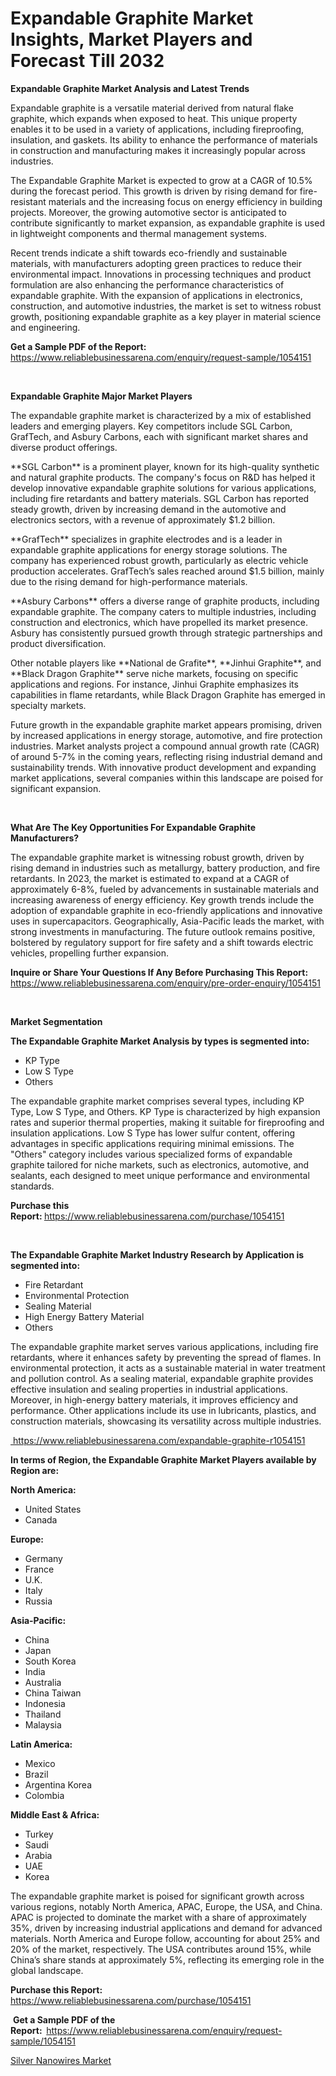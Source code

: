 <p><h1>Expandable Graphite Market Insights, Market Players and Forecast Till 2032</h1></p><p><strong>Expandable Graphite Market Analysis and Latest Trends</strong></p>
<p><p>Expandable graphite is a versatile material derived from natural flake graphite, which expands when exposed to heat. This unique property enables it to be used in a variety of applications, including fireproofing, insulation, and gaskets. Its ability to enhance the performance of materials in construction and manufacturing makes it increasingly popular across industries.</p><p>The Expandable Graphite Market is expected to grow at a CAGR of 10.5% during the forecast period. This growth is driven by rising demand for fire-resistant materials and the increasing focus on energy efficiency in building projects. Moreover, the growing automotive sector is anticipated to contribute significantly to market expansion, as expandable graphite is used in lightweight components and thermal management systems.</p><p>Recent trends indicate a shift towards eco-friendly and sustainable materials, with manufacturers adopting green practices to reduce their environmental impact. Innovations in processing techniques and product formulation are also enhancing the performance characteristics of expandable graphite. With the expansion of applications in electronics, construction, and automotive industries, the market is set to witness robust growth, positioning expandable graphite as a key player in material science and engineering.</p></p>
<p><strong>Get a Sample PDF of the Report:&nbsp;</strong> <a href="https://www.reliablebusinessarena.com/enquiry/request-sample/1054151?utm_campaign=2112&utm_medium=2&utm_source=Github&utm_content=ia&utm_term=31012025&utm_id=expandable-graphite">https://www.reliablebusinessarena.com/enquiry/request-sample/1054151</a></p>
<p>&nbsp;</p>
<p><strong>Expandable Graphite Major Market Players</strong></p>
<p><p>The expandable graphite market is characterized by a mix of established leaders and emerging players. Key competitors include SGL Carbon, GrafTech, and Asbury Carbons, each with significant market shares and diverse product offerings.</p><p>**SGL Carbon** is a prominent player, known for its high-quality synthetic and natural graphite products. The company's focus on R&D has helped it develop innovative expandable graphite solutions for various applications, including fire retardants and battery materials. SGL Carbon has reported steady growth, driven by increasing demand in the automotive and electronics sectors, with a revenue of approximately $1.2 billion.</p><p>**GrafTech** specializes in graphite electrodes and is a leader in expandable graphite applications for energy storage solutions. The company has experienced robust growth, particularly as electric vehicle production accelerates. GrafTech’s sales reached around $1.5 billion, mainly due to the rising demand for high-performance materials.</p><p>**Asbury Carbons** offers a diverse range of graphite products, including expandable graphite. The company caters to multiple industries, including construction and electronics, which have propelled its market presence. Asbury has consistently pursued growth through strategic partnerships and product diversification.</p><p>Other notable players like **National de Grafite**, **Jinhui Graphite**, and **Black Dragon Graphite** serve niche markets, focusing on specific applications and regions. For instance, Jinhui Graphite emphasizes its capabilities in flame retardants, while Black Dragon Graphite has emerged in specialty markets.</p><p>Future growth in the expandable graphite market appears promising, driven by increased applications in energy storage, automotive, and fire protection industries. Market analysts project a compound annual growth rate (CAGR) of around 5-7% in the coming years, reflecting rising industrial demand and sustainability trends. With innovative product development and expanding market applications, several companies within this landscape are poised for significant expansion.</p></p>
<p>&nbsp;</p>
<p><strong>What Are The Key Opportunities For Expandable Graphite Manufacturers?</strong></p>
<p><p>The expandable graphite market is witnessing robust growth, driven by rising demand in industries such as metallurgy, battery production, and fire retardants. In 2023, the market is estimated to expand at a CAGR of approximately 6-8%, fueled by advancements in sustainable materials and increasing awareness of energy efficiency. Key growth trends include the adoption of expandable graphite in eco-friendly applications and innovative uses in supercapacitors. Geographically, Asia-Pacific leads the market, with strong investments in manufacturing. The future outlook remains positive, bolstered by regulatory support for fire safety and a shift towards electric vehicles, propelling further expansion.</p></p>
<p><strong>Inquire or Share Your Questions If Any Before Purchasing This Report:</strong> <a href="https://www.reliablebusinessarena.com/enquiry/pre-order-enquiry/1054151?utm_campaign=2112&utm_medium=2&utm_source=Github&utm_content=ia&utm_term=31012025&utm_id=expandable-graphite">https://www.reliablebusinessarena.com/enquiry/pre-order-enquiry/1054151</a></p>
<p>&nbsp;</p>
<p><strong>Market Segmentation</strong></p>
<p><strong>The Expandable Graphite Market Analysis by types is segmented into:</strong></p>
<p><ul><li>KP Type</li><li>Low S Type</li><li>Others</li></ul></p>
<p><p>The expandable graphite market comprises several types, including KP Type, Low S Type, and Others. KP Type is characterized by high expansion rates and superior thermal properties, making it suitable for fireproofing and insulation applications. Low S Type has lower sulfur content, offering advantages in specific applications requiring minimal emissions. The "Others" category includes various specialized forms of expandable graphite tailored for niche markets, such as electronics, automotive, and sealants, each designed to meet unique performance and environmental standards.</p></p>
<p><strong>Purchase this Report:&nbsp;</strong><a href="https://www.reliablebusinessarena.com/purchase/1054151?utm_campaign=2112&utm_medium=2&utm_source=Github&utm_content=ia&utm_term=31012025&utm_id=expandable-graphite">https://www.reliablebusinessarena.com/purchase/1054151</a></p>
<p>&nbsp;</p>
<p><strong>The Expandable Graphite Market Industry Research by Application is segmented into:</strong></p>
<p><ul><li>Fire Retardant</li><li>Environmental Protection</li><li>Sealing Material</li><li>High Energy Battery Material</li><li>Others</li></ul></p>
<p><p>The expandable graphite market serves various applications, including fire retardants, where it enhances safety by preventing the spread of flames. In environmental protection, it acts as a sustainable material in water treatment and pollution control. As a sealing material, expandable graphite provides effective insulation and sealing properties in industrial applications. Moreover, in high-energy battery materials, it improves efficiency and performance. Other applications include its use in lubricants, plastics, and construction materials, showcasing its versatility across multiple industries.</p></p>
<p><a href="https://www.reliablebusinessarena.com/expandable-graphite-r1054151?utm_campaign=2112&utm_medium=2&utm_source=Github&utm_content=ia&utm_term=31012025&utm_id=expandable-graphite">&nbsp;https://www.reliablebusinessarena.com/expandable-graphite-r1054151</a></p>
<p><strong>In terms of Region, the Expandable Graphite Market Players available by Region are:</strong></p>
<p>
    <p> <strong> North America: </strong>
        <ul>
            <li>United States</li>
            <li>Canada</li>
        </ul>
        </p> 
    <p> <strong> Europe: </strong>
        <ul>
            <li>Germany</li>
            <li>France</li>
            <li>U.K.</li>
            <li>Italy</li>
            <li>Russia</li>
        </ul>
        </p> 
    <p> <strong> Asia-Pacific: </strong>
        <ul>
            <li>China</li>
            <li>Japan</li>
            <li>South Korea</li>
            <li>India</li>
            <li>Australia</li>
            <li>China Taiwan</li>
            <li>Indonesia</li>
            <li>Thailand</li>
            <li>Malaysia</li>
        </ul>
        </p> 
    <p> <strong> Latin America: </strong>
        <ul>
            <li>Mexico</li>
            <li>Brazil</li>
            <li>Argentina Korea</li>
            <li>Colombia</li>
        </ul>
        </p> 
    <p> <strong> Middle East & Africa: </strong>
        <ul>
            <li>Turkey</li>
            <li>Saudi</li>
            <li>Arabia</li>
            <li>UAE</li>
            <li>Korea</li>
        </ul>
    </p>
    </p>
<p><p>The expandable graphite market is poised for significant growth across various regions, notably North America, APAC, Europe, the USA, and China. APAC is projected to dominate the market with a share of approximately 35%, driven by increasing industrial applications and demand for advanced materials. North America and Europe follow, accounting for about 25% and 20% of the market, respectively. The USA contributes around 15%, while China’s share stands at approximately 5%, reflecting its emerging role in the global landscape.</p></p>
<p><strong>Purchase this Report: </strong><a href="https://www.reliablebusinessarena.com/purchase/1054151?utm_campaign=2112&utm_medium=2&utm_source=Github&utm_content=ia&utm_term=31012025&utm_id=expandable-graphite">https://www.reliablebusinessarena.com/purchase/1054151</a></p>
<p>&nbsp;<strong>Get a Sample PDF of the Report:&nbsp;&nbsp;</strong><a href="https://www.reliablebusinessarena.com/enquiry/request-sample/1054151?utm_campaign=2112&utm_medium=2&utm_source=Github&utm_content=ia&utm_term=31012025&utm_id=expandable-graphite">https://www.reliablebusinessarena.com/enquiry/request-sample/1054151</a></p>
<p><strong></strong></p>
<p><p><a href="https://github.com/AshikRahman991/Market-Research-Report-List-1/blob/main/silver-nanowires-market.md?utm_campaign=2112&utm_medium=2&utm_source=Github&utm_content=ia&utm_term=31012025&utm_id=expandable-graphite">Silver Nanowires Market</a></p></p>